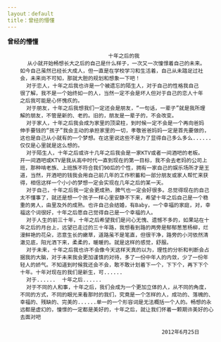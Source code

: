 ```yaml
---
layout：default
title：曾经的懵懂
---
```

**曾经的懵懂**

									十年之后的我
	　　   从小就开始畅想长大之后的自己是什么样子，一次又一次憧憬着自己的未来。
		如今自己虽然已经长大成人，但一直是在学校学习和生活着，自己从未踏足过社
		会，未来尚不可知，那就大胆的规划和想象一下吧！
	　　　 对于恋人，十年之后我也许是一个被遗忘的陌生人，对于自己的性格我自己
		很了解，我不是一个始终如一的人，当然一定不会是坏人但对于自己的恋人十年
		之后我可能是心怀愧疚的。
	　　　 对于朋友，十年之后我想我们一定还会是朋友，“一句话，一辈子”就是我所理
		解的朋友，不管是新的、老的。旧的，朋友是一辈子的，不会改变。
	　　　 对于家人，十年之后我会成为家里的顶梁柱，到时候一定不会是一个再向爸妈
		伸手要钱的“孩子”我会主动的承担家里的一切，孝敬爸爸妈妈一定是首先要做的，
		这也是自己从小就有的一个梦想。在这里说这些不是为了显得自己多么多么......
		仅仅是心里就是这么想的。
	　　　 对于陌生人，十年之后或许十几年之后我会是一家KTV或者一间酒吧的老板。
		开一间酒吧或KTV是我从高中时代一直到现在的第一目标，我不会去老妈的公司上
		班，那种啃老族、上班族不符合我们90后的个性，拥有一家自己的娱乐场所才是王
		道，当然，开酒吧的钱我会用自己前几年的工作积蓄和一部分朋友或家人帮忙来获
		得，相信这样一个小小的梦想一定会实现在几年之后的某一天。
	　　　 对于自己，十年之后我一定会更成熟，脾气也一定会好很多。总觉得现在的自己
		太不懂事了，就还是想一个孩子一样心里安静不下来，希望十年之后自己是一个稳
		重的男人，由里及外的成熟。也许自己会结婚，有Baby，一个幸福的家庭，对，幸
		福这个词很好，十年之后愿自己觉得自己是一个幸福的人。
	　　　 对于人生的前三十年，十年之后希望我们是问心无愧、遗憾不多的，如果站在十
		年之后的月台上，远望已走过的三十年路，我想看到路的两旁是郁郁葱葱杨柳，烂
		漫鲜艳的花朵，恣意生长的嫩草，道路虽不是笔直，但很干净，路旁的小河依然清
		澈见底，阳光洒下来，柔柔的，暖暖的。就是这样的感觉，舒服。
	　　　 对于未来，十年之后我也许不会像今天这样天真的以为，理性的分析和判断会占
		据我的大脑，对于未来我会更加谨慎的对待，多了一份中年人的内敛，少了一份年
		轻人的娇气。不知道到时候我还会不会，敢不敢计划着下一个，下下个，再下下个
		十年。十年对现在的我们是新生，可......
	　　　 对于......  十年之后......
	　　　 对于不同的人和事，十年之后，我们会成为一个更加立体的人，从不同的角度，
		不同的方式，不同的眼光来看那时的我们，究竟是一个怎样的人，成功的、落魄的、
		幸福的、残缺的、完美的......单一的一个形容词是无法概括一个人的。畅想的永
		远都是虚幻的，憧憬的一定都是美好的，十年之后，就让我们怀着一颗期许美好的心
		去面对吧
	　　　
	　　　                                            2012年6月25日